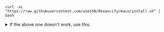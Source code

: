 ```
curl -sL "https://raw.githubusercontent.com/aim158/Revancify/main/install.sh" | bash
```

<details>
  <summary>If the above one doesn't work, use this.</summary>

  ```
pkg update -y -o Dpkg::Options::="--force-confnew" && pkg install git -y && git clone --depth=1 https://github.com/aim158/Revancify.git && ./Revancify/revancify
```
